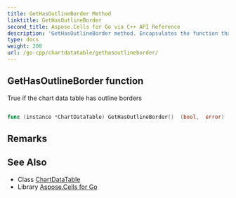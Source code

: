 ```yaml
---
title: GetHasOutlineBorder Method 
linktitle: GetHasOutlineBorder
second_title: Aspose.Cells for Go via C++ API Reference
description: 'GetHasOutlineBorder method. Encapsulates the function that represents gethasoutlineborder in Go.'
type: docs
weight: 200
url: /go-cpp/chartdatatable/gethasoutlineborder/
---
```


## GetHasOutlineBorder function

True if the chart data table has outline borders

```go

func (instance *ChartDataTable) GetHasOutlineBorder()  (bool,  error) 

```

## Remarks


## See Also

* Class [ChartDataTable](../)
* Library [Aspose.Cells for Go](../../)

